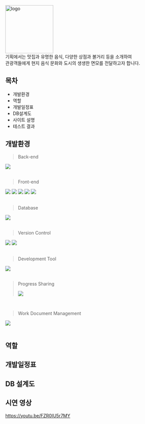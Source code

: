 <img src="./src/main/webapp/resources/images/logo/logo5.png" alt="logo" height="150"><br>
기획에서는 맛집과 유명한 음식, 다양한 상점과 볼거리 등을 소개하여  
관광객들에게 현지 음식 문화와 도시의 생생한 면모를 전달하고자 합니다.  

## 목차
- 개발환경
- 역할
- 개발일정표
- DB설계도
- 사이트 설명
- 테스트 결과  
  
## 개발환경
> Back-end
<div>
    <img src="https://img.shields.io/badge/java-007396?style=for-the-badge&logo=java&logoColor=white">
</div>
<br>

> Front-end
<div>
    <img src="https://img.shields.io/badge/html5-E34F26?style=for-the-badge&logo=html5&logoColor=white">
    <img src="https://img.shields.io/badge/css-1572B6?style=for-the-badge&logo=css3&logoColor=white">
    <img src="https://img.shields.io/badge/javascript-F7DF1E?style=for-the-badge&logo=javascript&logoColor=black">
    <img src="https://img.shields.io/badge/bootstrap-7952B3?style=for-the-badge&logo=bootstrap&logoColor=white">
    <img src="https://img.shields.io/badge/jquery-0769AD?style=for-the-badge&logo=jquery&logoColor=white">
</div>
<br>

> Database
<div>
    <img src="https://img.shields.io/badge/oracle-F80000?style=for-the-badge&logo=oracle&logoColor=white">
</div>
<br>

> Version Control
<div>
    <img src="https://img.shields.io/badge/github-181717?style=for-the-badge&logo=github&logoColor=white">
    <img src="https://img.shields.io/badge/git-F05032?style=for-the-badge&logo=git&logoColor=white">
</div>
<br>

> Development Tool
<div>
    <img src="https://img.shields.io/badge/spring-6DB33F?style=for-the-badge&logo=spring&logoColor=white">
</div>
<br>

> Progress Sharing
> <div>
>    <img src="https://img.shields.io/badge/discord-5865F2?style=for-the-badge&logo=discord&logoColor=white">
> </div>
<br>

> Work Document Management
<div>
    <img src="https://img.shields.io/badge/Notion-000000?style=for-the-badge&logo=Notion&logoColor=white">
</div>
<br>

## 역할


## 개발일정표


## DB 설계도
## 시연 영상
https://youtu.be/FZR0IU5r7MY  
